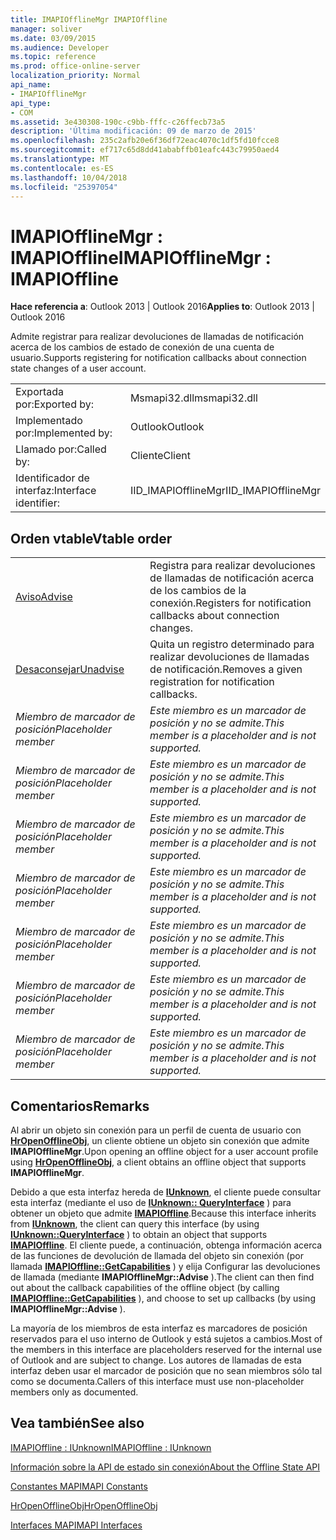 ```yaml
---
title: IMAPIOfflineMgr IMAPIOffline
manager: soliver
ms.date: 03/09/2015
ms.audience: Developer
ms.topic: reference
ms.prod: office-online-server
localization_priority: Normal
api_name:
- IMAPIOfflineMgr
api_type:
- COM
ms.assetid: 3e430308-190c-c9bb-fffc-c26ffecb73a5
description: 'Última modificación: 09 de marzo de 2015'
ms.openlocfilehash: 235c2afb20e6f36df72eac4070c1df5fd10fcce8
ms.sourcegitcommit: ef717c65d8dd41ababffb01eafc443c79950aed4
ms.translationtype: MT
ms.contentlocale: es-ES
ms.lasthandoff: 10/04/2018
ms.locfileid: "25397054"
---
```

# <a name="imapiofflinemgr--imapioffline"></a><span data-ttu-id="32c89-103">IMAPIOfflineMgr : IMAPIOffline</span><span class="sxs-lookup"><span data-stu-id="32c89-103">IMAPIOfflineMgr : IMAPIOffline</span></span>

  
  
<span data-ttu-id="32c89-104">**Hace referencia a**: Outlook 2013 | Outlook 2016</span><span class="sxs-lookup"><span data-stu-id="32c89-104">**Applies to**: Outlook 2013 | Outlook 2016</span></span> 
  
<span data-ttu-id="32c89-105">Admite registrar para realizar devoluciones de llamadas de notificación acerca de los cambios de estado de conexión de una cuenta de usuario.</span><span class="sxs-lookup"><span data-stu-id="32c89-105">Supports registering for notification callbacks about connection state changes of a user account.</span></span>
  
|||
|:-----|:-----|
|<span data-ttu-id="32c89-106">Exportada por:</span><span class="sxs-lookup"><span data-stu-id="32c89-106">Exported by:</span></span>  <br/> |<span data-ttu-id="32c89-107">Msmapi32.dll</span><span class="sxs-lookup"><span data-stu-id="32c89-107">msmapi32.dll</span></span>  <br/> |
|<span data-ttu-id="32c89-108">Implementado por:</span><span class="sxs-lookup"><span data-stu-id="32c89-108">Implemented by:</span></span>  <br/> |<span data-ttu-id="32c89-109">Outlook</span><span class="sxs-lookup"><span data-stu-id="32c89-109">Outlook</span></span>  <br/> |
|<span data-ttu-id="32c89-110">Llamado por:</span><span class="sxs-lookup"><span data-stu-id="32c89-110">Called by:</span></span>  <br/> |<span data-ttu-id="32c89-111">Cliente</span><span class="sxs-lookup"><span data-stu-id="32c89-111">Client</span></span>  <br/> |
|<span data-ttu-id="32c89-112">Identificador de interfaz:</span><span class="sxs-lookup"><span data-stu-id="32c89-112">Interface identifier:</span></span>  <br/> |<span data-ttu-id="32c89-113">IID_IMAPIOfflineMgr</span><span class="sxs-lookup"><span data-stu-id="32c89-113">IID_IMAPIOfflineMgr</span></span>  <br/> |
   
## <a name="vtable-order"></a><span data-ttu-id="32c89-114">Orden vtable</span><span class="sxs-lookup"><span data-stu-id="32c89-114">Vtable order</span></span>

|||
|:-----|:-----|
|[<span data-ttu-id="32c89-115">Aviso</span><span class="sxs-lookup"><span data-stu-id="32c89-115">Advise</span></span>](imapiofflinemgr-advise.md) <br/> |<span data-ttu-id="32c89-116">Registra para realizar devoluciones de llamadas de notificación acerca de los cambios de la conexión.</span><span class="sxs-lookup"><span data-stu-id="32c89-116">Registers for notification callbacks about connection changes.</span></span>  <br/> |
|[<span data-ttu-id="32c89-117">Desaconsejar</span><span class="sxs-lookup"><span data-stu-id="32c89-117">Unadvise</span></span>](imapiofflinemgr-unadvise.md) <br/> |<span data-ttu-id="32c89-118">Quita un registro determinado para realizar devoluciones de llamadas de notificación.</span><span class="sxs-lookup"><span data-stu-id="32c89-118">Removes a given registration for notification callbacks.</span></span>  <br/> |
| <span data-ttu-id="32c89-119">*Miembro de marcador de posición*</span><span class="sxs-lookup"><span data-stu-id="32c89-119">*Placeholder member*</span></span>  <br/> | <span data-ttu-id="32c89-120">*Este miembro es un marcador de posición y no se admite.*</span><span class="sxs-lookup"><span data-stu-id="32c89-120">*This member is a placeholder and is not supported.*</span></span>  <br/> |
| <span data-ttu-id="32c89-121">*Miembro de marcador de posición*</span><span class="sxs-lookup"><span data-stu-id="32c89-121">*Placeholder member*</span></span>  <br/> | <span data-ttu-id="32c89-122">*Este miembro es un marcador de posición y no se admite.*</span><span class="sxs-lookup"><span data-stu-id="32c89-122">*This member is a placeholder and is not supported.*</span></span>  <br/> |
| <span data-ttu-id="32c89-123">*Miembro de marcador de posición*</span><span class="sxs-lookup"><span data-stu-id="32c89-123">*Placeholder member*</span></span>  <br/> | <span data-ttu-id="32c89-124">*Este miembro es un marcador de posición y no se admite.*</span><span class="sxs-lookup"><span data-stu-id="32c89-124">*This member is a placeholder and is not supported.*</span></span>  <br/> |
| <span data-ttu-id="32c89-125">*Miembro de marcador de posición*</span><span class="sxs-lookup"><span data-stu-id="32c89-125">*Placeholder member*</span></span>  <br/> | <span data-ttu-id="32c89-126">*Este miembro es un marcador de posición y no se admite.*</span><span class="sxs-lookup"><span data-stu-id="32c89-126">*This member is a placeholder and is not supported.*</span></span>  <br/> |
| <span data-ttu-id="32c89-127">*Miembro de marcador de posición*</span><span class="sxs-lookup"><span data-stu-id="32c89-127">*Placeholder member*</span></span>  <br/> | <span data-ttu-id="32c89-128">*Este miembro es un marcador de posición y no se admite.*</span><span class="sxs-lookup"><span data-stu-id="32c89-128">*This member is a placeholder and is not supported.*</span></span>  <br/> |
| <span data-ttu-id="32c89-129">*Miembro de marcador de posición*</span><span class="sxs-lookup"><span data-stu-id="32c89-129">*Placeholder member*</span></span>  <br/> | <span data-ttu-id="32c89-130">*Este miembro es un marcador de posición y no se admite.*</span><span class="sxs-lookup"><span data-stu-id="32c89-130">*This member is a placeholder and is not supported.*</span></span>  <br/> |
| <span data-ttu-id="32c89-131">*Miembro de marcador de posición*</span><span class="sxs-lookup"><span data-stu-id="32c89-131">*Placeholder member*</span></span>  <br/> | <span data-ttu-id="32c89-132">*Este miembro es un marcador de posición y no se admite.*</span><span class="sxs-lookup"><span data-stu-id="32c89-132">*This member is a placeholder and is not supported.*</span></span>  <br/> |
   
## <a name="remarks"></a><span data-ttu-id="32c89-133">Comentarios</span><span class="sxs-lookup"><span data-stu-id="32c89-133">Remarks</span></span>

<span data-ttu-id="32c89-134">Al abrir un objeto sin conexión para un perfil de cuenta de usuario con **[HrOpenOfflineObj](hropenofflineobj.md)**, un cliente obtiene un objeto sin conexión que admite **IMAPIOfflineMgr**.</span><span class="sxs-lookup"><span data-stu-id="32c89-134">Upon opening an offline object for a user account profile using **[HrOpenOfflineObj](hropenofflineobj.md)**, a client obtains an offline object that supports **IMAPIOfflineMgr**.</span></span> 
  
<span data-ttu-id="32c89-135">Debido a que esta interfaz hereda de **[IUnknown](https://msdn.microsoft.com/library/ms680509%28v=VS.85%29.aspx)**, el cliente puede consultar esta interfaz (mediante el uso de **[IUnknown:: QueryInterface](https://msdn.microsoft.com/library/ms682521%28v=VS.85%29.aspx)** ) para obtener un objeto que admite **[IMAPIOffline](imapiofflineiunknown.md)**.</span><span class="sxs-lookup"><span data-stu-id="32c89-135">Because this interface inherits from **[IUnknown](https://msdn.microsoft.com/library/ms680509%28v=VS.85%29.aspx)**, the client can query this interface (by using **[IUnknown::QueryInterface](https://msdn.microsoft.com/library/ms682521%28v=VS.85%29.aspx)** ) to obtain an object that supports **[IMAPIOffline](imapiofflineiunknown.md)**.</span></span> <span data-ttu-id="32c89-136">El cliente puede, a continuación, obtenga información acerca de las funciones de devolución de llamada del objeto sin conexión (por llamada **[IMAPIOffline::GetCapabilities](imapioffline-getcapabilities.md)** ) y elija Configurar las devoluciones de llamada (mediante **IMAPIOfflineMgr::Advise** ).</span><span class="sxs-lookup"><span data-stu-id="32c89-136">The client can then find out about the callback capabilities of the offline object (by calling **[IMAPIOffline::GetCapabilities](imapioffline-getcapabilities.md)** ), and choose to set up callbacks (by using **IMAPIOfflineMgr::Advise** ).</span></span> 
  
<span data-ttu-id="32c89-137">La mayoría de los miembros de esta interfaz es marcadores de posición reservados para el uso interno de Outlook y está sujetos a cambios.</span><span class="sxs-lookup"><span data-stu-id="32c89-137">Most of the members in this interface are placeholders reserved for the internal use of Outlook and are subject to change.</span></span> <span data-ttu-id="32c89-138">Los autores de llamadas de esta interfaz deben usar el marcador de posición que no sean miembros sólo tal como se documenta.</span><span class="sxs-lookup"><span data-stu-id="32c89-138">Callers of this interface must use non-placeholder members only as documented.</span></span>
  
## <a name="see-also"></a><span data-ttu-id="32c89-139">Vea también</span><span class="sxs-lookup"><span data-stu-id="32c89-139">See also</span></span>



[<span data-ttu-id="32c89-140">IMAPIOffline : IUnknown</span><span class="sxs-lookup"><span data-stu-id="32c89-140">IMAPIOffline : IUnknown</span></span>](imapiofflineiunknown.md)


[<span data-ttu-id="32c89-141">Información sobre la API de estado sin conexión</span><span class="sxs-lookup"><span data-stu-id="32c89-141">About the Offline State API</span></span>](about-the-offline-state-api.md)
  
[<span data-ttu-id="32c89-142">Constantes MAPI</span><span class="sxs-lookup"><span data-stu-id="32c89-142">MAPI Constants</span></span>](mapi-constants.md)
  
[<span data-ttu-id="32c89-143">HrOpenOfflineObj</span><span class="sxs-lookup"><span data-stu-id="32c89-143">HrOpenOfflineObj</span></span>](hropenofflineobj.md)
  
[<span data-ttu-id="32c89-144">Interfaces MAPI</span><span class="sxs-lookup"><span data-stu-id="32c89-144">MAPI Interfaces</span></span>](mapi-interfaces.md)

